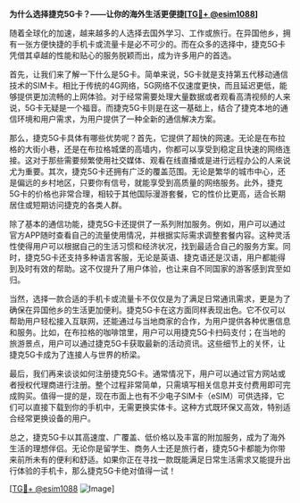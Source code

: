 **为什么选择捷克5G卡？——让你的海外生活更便捷[[TG💪+ @esim1088](https://t.me/s/esim1088)]**

随着全球化的加速，越来越多的人选择去国外学习、工作或旅行。在异国他乡，拥有一张方便快捷的手机卡或流量卡是必不可少的。而在众多的选择中，捷克5G卡凭借其卓越的性能和贴心的服务脱颖而出，成为许多用户的首选。

首先，让我们来了解一下什么是5G卡。简单来说，5G卡就是支持第五代移动通信技术的SIM卡。相比于传统的4G网络，5G网络不仅速度更快，而且延迟更低，能够提供更加流畅的上网体验。对于经常需要处理大量数据或者观看高清视频的人来说，5G卡无疑是一个福音。而捷克5G卡则是在这一基础上，结合了捷克本地的通信环境和用户需求，为用户提供了一种全新的通信解决方案。

那么，捷克5G卡具体有哪些优势呢？首先，它提供了超快的网速。无论是在布拉格的大街小巷，还是在布拉格城堡的高墙内，你都可以享受到稳定且快速的网络连接。这对于那些需要频繁使用社交媒体、观看在线直播或是进行远程办公的人来说尤为重要。其次，捷克5G卡还拥有广泛的覆盖范围。无论是繁华的城市中心，还是偏远的乡村地区，只要你有信号，就能享受到高质量的网络服务。此外，捷克5G卡的价格也非常合理，相较于其他国际漫游套餐，它的性价比更高，适合长期居住或短期访问捷克的各类人群。

除了基本的通信功能，捷克5G卡还提供了一系列附加服务。例如，用户可以通过官方APP随时查看自己的流量使用情况，并根据实际需求调整套餐内容。这种灵活性使得用户可以根据自己的生活习惯和经济状况，找到最适合自己的服务方案。同时，捷克5G卡还支持多种语言客服，无论是英语、捷克语还是汉语，用户都能得到及时有效的帮助。这不仅提升了用户体验，也让来自不同国家的游客感到宾至如归。

当然，选择一款合适的手机卡或流量卡不仅仅是为了满足日常通讯需求，更是为了确保在异国他乡的生活更加便利。捷克5G卡在这方面同样表现出色。它不仅可以帮助用户轻松接入互联网，还能通过与当地商家的合作，为用户提供各种优惠信息和服务。比如，在布拉格的咖啡馆里，用户可以用捷克5G卡扫码支付；在当地的旅游景点，用户可以通过捷克5G卡获取最新的活动资讯。这些细节上的关怀，让捷克5G卡成为了连接人与世界的桥梁。

最后，我们再来谈谈如何注册捷克5G卡。通常情况下，用户可以通过官方网站或者授权代理商进行注册。整个过程非常简单，只需填写相关信息并支付费用即可完成购买。值得一提的是，现在市面上也有不少电子SIM卡（eSIM）可供选择，它们可以直接下载到你的手机中，无需更换实体卡。这种方式既环保又高效，特别适合经常更换设备的用户。

总之，捷克5G卡以其高速度、广覆盖、低价格以及丰富的附加服务，成为了海外生活的理想伴侣。无论你是留学生、商务人士还是旅行者，捷克5G卡都能为你带来前所未有的便利和舒适。如果你正在寻找一款既能满足日常生活需求又能提升出行体验的手机卡，那么捷克5G卡绝对值得一试！

[[TG💪+ @esim1088](https://t.me/s/esim1088) ![Image](https://i.postimg.cc/4NQfJmqS/Snipaste-2025-05-13-00-14-12.png)]